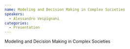 ```yaml
--- 
name: Modeling and Decision Making in Complex Societies 
speakers: 
  - Alessandro Vespignani 
categories:
  - Presentation
---
```


Modeling and Decision Making in Complex Societies